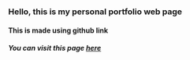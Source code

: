 ### Hello, this is my personal portfolio web page 
#### This is made using github link
##### You can visit this page [here](https://akshayaalli.github.io/akshaya-github-portfolio.github.io/)
